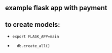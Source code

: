 ## example flask app with payment
## to create models:
- `export FLASK_APP=main`
- ```from main import Product, db
    db.create_all()
```